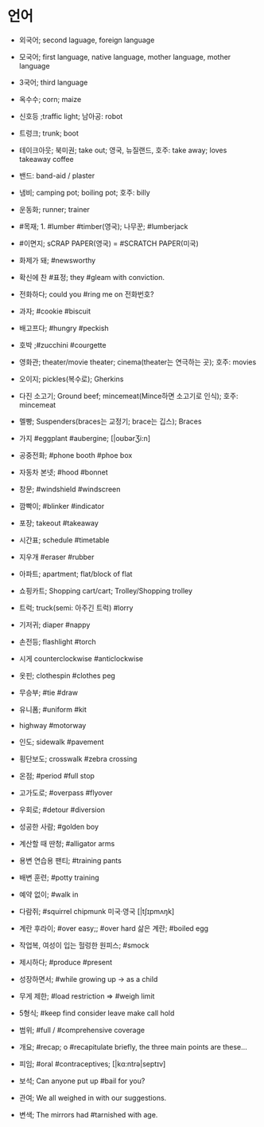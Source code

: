 # 언어
* 외국어; second laguage, foreign language
* 모국어; first language, native language, mother language, mother language
* 3국어; third language

* 옥수수; corn; maize
* 신호등 ;traffic light; 남아공: robot
* 트렁크; trunk; boot
* 테이크아웃; 북미권; take out; 영국, 뉴질랜드, 호주: take away; loves takeaway coffee
* 밴드: band-aid / plaster
* 냄비; camping pot; boiling pot; 호주: billy
* 운동화; runner; trainer
* #목재; 1. #lumber #timber(영국); 나무꾼; #lumberjack
* #이면지; sCRAP PAPER(영국) = #SCRATCH PAPER(미국)
* 화제가 돼; #newsworthy
* 확신에 찬 #표정; they #gleam with conviction.
* 전화하다; could you #ring me on 전화번호?
* 과자; #cookie #biscuit
* 배고프다; #hungry #peckish
* 호박 ;#zucchini #courgette
* 영화관; theater/movie theater; cinema(theater는 연극하는 곳); 호주: movies
* 오이지; pickles(복수로); Gherkins
* 다진 소고기; Ground beef; mincemeat(Mince하면 소고기로 인식); 호주: mincemeat
* 멜빵; Suspenders(braces는 교정기; brace는 깁스); Braces
* 가지 #eggplant #aubergine;  [|oʊbərƷi:n]
* 공중전화; #phone booth #phoe box
* 자동차 본넷; #hood #bonnet
* 창문; #windshield #windscreen
* 깜빡이; #blinker #indicator
* 포장; takeout #takeaway
* 시간표; schedule #timetable
* 지우개 #eraser #rubber
* 아파트; apartment; flat/block of flat
* 쇼핑카트; Shopping cart/cart; Trolley/Shopping trolley
* 트럭; truck(semi: 아주긴 트럭) #lorry
* 기저귀; diaper #nappy
* 손전등; flashlight #torch
* 시게 counterclockwise #anticlockwise
* 옷핀; clothespin #clothes peg
* 무승부; #tie #draw
* 유니폼; #uniform #kit
* highway #motorway
* 인도; sidewalk #pavement
* 횡단보도; crosswalk #zebra crossing
* 온점; #period #full stop
* 고가도로; #overpass #flyover
* 우회로; #detour #diversion
* 성공한 사람; #golden boy
* 계산할 때 딴청; #alligator arms
* 용변 연습용 팬티; #training pants
* 배변 훈련; #potty training
* 예약 없이; #walk in
* 다람쥐; #squirrel chipmunk 미국·영국 [|tʃɪpmʌŋk] 
* 계란 후라이; #over easy;; #over hard  삶은 계란; #boiled egg
* 작업복, 여성이 입는 헐렁한 원피스; #smock
* 제시하다; #produce #present
* 성장하면서; #while growing up -> as a child
* 무게 제한; #load restriction => #weigh limit
* 5형식; #keep find consider leave make call hold
* 범위; #full / #comprehensive coverage
* 개요; #recap; o #recapitulate briefly, the three main points are these… 
* 피임; #oral #contraceptives; [|kɑ:ntrə|septɪv]
* 보석; Can anyone put up #bail for you?
* 관여; We all weighed in with our suggestions.
* 변색; The mirrors had #tarnished with age.

